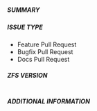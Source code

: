 ##### SUMMARY
<!--- Describe the change, including rationale and design decisions -->

<!--- If you are fixing an existing issue, please include "Fixes #nnn" in your
commit message and your description; but you should still explain what
the change does.-->


##### ISSUE TYPE
<!--- Pick one below and delete the rest: -->
 - Feature Pull Request
 - Bugfix Pull Request
 - Docs Pull Request


##### ZFS VERSION
<!--- Paste verbatim output from "modinfo zfs | grep -v ^parm" between quotes below -->
```

```


##### ADDITIONAL INFORMATION
<!--- Include additional information to help people understand the change here.
For bugs that don't have a linked bug report, a step-by-step reproduction
of the problem is helpful. -->

<!--- Paste verbatim command output below, e.g. before and after your change -->
```

```
